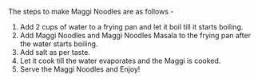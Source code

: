 The steps to make Maggi Noodles are as follows - 
1) Add 2 cups of water to a frying pan and let it boil till it starts boiling.
2) Add Maggi Noodles and Maggi Noodles Masala to the frying pan after the water starts boiling.
3) Add salt as per taste.
4) Let it cook till the water evaporates and the Maggi is cooked. 
5) Serve the Maggi Noodles and Enjoy!